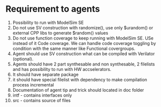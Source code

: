 # Requirement to agents
1. Possibility to run with ModelSim SE
1. Do not use SV construction with randomize(), use only $urandom() or external CPP libs to generate $random() values
1.  Do not use function coverage to keep running with ModelSim SE. USe instead of it Code coverage. We can handle code coverage toggling by condition with the same manner like Functional covergroups. 
1. Agent should use SV construction what can be compiled with Verilator (optional).
1. Agents should have 2 part synthesable and non synthesable, 2 filelists and has possibility to run with HW accselerators. 
1. It should have separate package 
1. it should have special filelist with dependency to make compilation process incremental 
1. Documentation of agent tip and trick should located in doc folder
1. intf - contains interfaces only 
1. src - contains source of files




